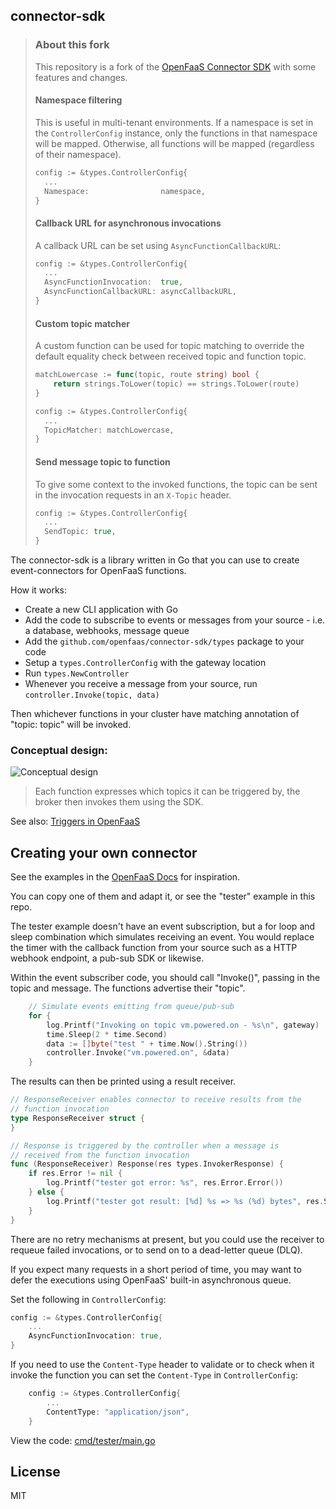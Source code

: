 ## connector-sdk

> ### About this fork
> 
> This repository is a fork of the  [OpenFaaS Connector SDK](https://github.com/openfaas/connector-sdk)
> with some features and changes.
> 
> #### Namespace filtering
> This is useful in multi-tenant environments. If a namespace is set in the
> `ControllerConfig` instance, only the functions in that namespace will be
> mapped. Otherwise, all functions will be mapped (regardless of their
> namespace).
> ```go
> config := &types.ControllerConfig{
>   ...
>   Namespace:                namespace,
> }
> ```
> 
> #### Callback URL for asynchronous invocations
> A callback URL can be set using `AsyncFunctionCallbackURL`:
> ```go
> config := &types.ControllerConfig{
>   ...
>   AsyncFunctionInvocation:  true,
>   AsyncFunctionCallbackURL: asyncCallbackURL,
> }
> ```
> 
> #### Custom topic matcher
> A custom function can be used for topic matching to override the default
> equality check between received topic and function topic.
> ```go
> matchLowercase := func(topic, route string) bool {
>     return strings.ToLower(topic) == strings.ToLower(route)
> }
> 
> config := &types.ControllerConfig{
>   ...
>   TopicMatcher: matchLowercase,
> }
> ```
>
> #### Send message topic to function
> To give some context to the invoked functions, the topic can be sent in the
> invocation requests in an `X-Topic` header.
> ```go
> config := &types.ControllerConfig{
>   ...
>   SendTopic: true,
> }
> ```

The connector-sdk is a library written in Go that you can use to create event-connectors for OpenFaaS functions.

How it works:

* Create a new CLI application with Go
* Add the code to subscribe to events or messages from your source - i.e. a database, webhooks, message queue
* Add the `github.com/openfaas/connector-sdk/types` package to your code
* Setup a `types.ControllerConfig` with the gateway location
* Run `types.NewController`
* Whenever you receive a message from your source, run `controller.Invoke(topic, data)`

Then whichever functions in your cluster have matching annotation of "topic: topic" will be invoked.

### Conceptual design:

![Conceptual design](https://pbs.twimg.com/media/DrlGTNtWkAEGbnQ.jpg)

> Each function expresses which topics it can be triggered by, the broker then invokes them using the SDK.

See also: [Triggers in OpenFaaS](https://docs.openfaas.com/reference/triggers/)

## Creating your own connector

See the examples in the [OpenFaaS Docs](https://docs.openfaas.com/reference/triggers/) for inspiration.

You can copy one of them and adapt it, or see the "tester" example in this repo.

The tester example doesn't have an event subscription, but a for loop and sleep combination which simulates receiving an event. You would replace the timer with the callback function from your source such as a HTTP webhook endpoint, a pub-sub SDK or likewise.

Within the event subscriber code, you should call "Invoke()", passing in the topic and message. The functions advertise their "topic".

```go
	// Simulate events emitting from queue/pub-sub
	for {
		log.Printf("Invoking on topic vm.powered.on - %s\n", gateway)
		time.Sleep(2 * time.Second)
		data := []byte("test " + time.Now().String())
		controller.Invoke("vm.powered.on", &data)
	}
```

The results can then be printed using a result receiver.

```go
// ResponseReceiver enables connector to receive results from the
// function invocation
type ResponseReceiver struct {
}

// Response is triggered by the controller when a message is
// received from the function invocation
func (ResponseReceiver) Response(res types.InvokerResponse) {
	if res.Error != nil {
		log.Printf("tester got error: %s", res.Error.Error())
	} else {
		log.Printf("tester got result: [%d] %s => %s (%d) bytes", res.Status, res.Topic, res.Function, len(*res.Body))
	}
}
```

There are no retry mechanisms at present, but you could use the receiver to requeue failed invocations, or to send on to a dead-letter queue (DLQ).

If you expect many requests in a short period of time, you may want to defer the executions using OpenFaaS' built-in asynchronous queue.

Set the following in `ControllerConfig`:

```go
config := &types.ControllerConfig{
    ...
    AsyncFunctionInvocation: true,
}
```

If you need to use the `Content-Type` header to validate or to check when it invoke the function you can set the `Content-Type`
in `ControllerConfig`:

```go
	config := &types.ControllerConfig{
        ...
		ContentType: "application/json",
	}
```

View the code: [cmd/tester/main.go](cmd/tester/main.go)

## License

MIT
